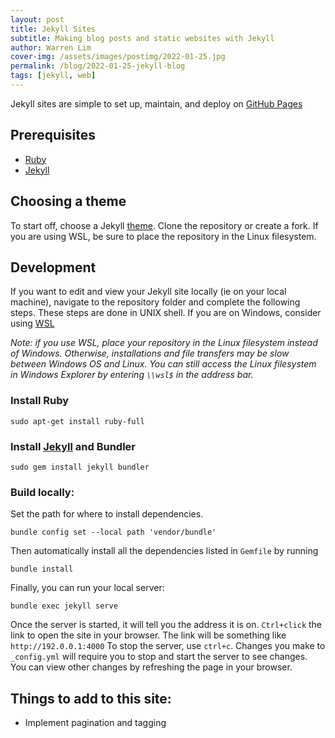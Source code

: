 ```yaml
---
layout: post
title: Jekyll Sites
subtitle: Making blog posts and static websites with Jekyll
author: Warren Lim
cover-img: /assets/images/postimg/2022-01-25.jpg
permalink: /blog/2022-01-25-jekyll-blog
tags: [jekyll, web]
---
```


Jekyll sites are simple to set up, maintain, and deploy on [GitHub Pages](https://pages.github.com/)

## Prerequisites
- [Ruby](https://www.ruby-lang.org/en/)
- [Jekyll](https://jekyllrb.com/)

## Choosing a theme
To start off, choose a Jekyll [theme](https://jekyllrb.com/docs/themes/). Clone the repository or create a fork. If you are using WSL, be sure to place the repository in the Linux filesystem.

## Development
If you want to edit and view your Jekyll site locally (ie on your local machine), navigate to the repository folder and complete the following steps. These steps are done in UNIX shell. If you are on Windows, consider using [WSL](https://docs.microsoft.com/en-us/windows/wsl/about)

*Note: if you use WSL, place your repository in the Linux filesystem instead of Windows. Otherwise, installations and file transfers may be slow between Windows OS and Linux. You can still access the Linux filesystem in Windows Explorer by entering `\\wsl$` in the address bar.*

### Install Ruby

```shell
sudo apt-get install ruby-full
```

### Install [Jekyll](https://jekyllrb.com/docs/installation/) and Bundler

```shell
sudo gem install jekyll bundler
```

### Build locally:
Set the path for where to install dependencies.

```shell
bundle config set --local path 'vendor/bundle'
```

Then automatically install all the dependencies listed in `Gemfile` by running 
```shell
bundle install
```

Finally, you can run your local server:

```shell
bundle exec jekyll serve
```
Once the server is started, it will tell you the address it is on. `Ctrl+click` the link to open the site in your browser. The link will be something like `http://192.0.0.1:4000`
To stop the server, use `ctrl+c`. Changes you make to `_config.yml` will require you to stop and start the server to see changes. You can view other changes by refreshing the page in your browser.

## Things to add to this site:

- Implement pagination and tagging
